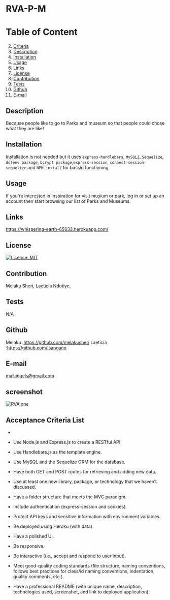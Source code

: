 # RVA-P-M
  # Table of Content
  2. [Criteria](#Criteria)
  3. [Description](#Description)
  4. [Installation](#Installation)
  5. [Usage](#Usage)
  6. [Links](#Links)
  7. [License](#License)
  8. [Contribution](#Contribution)
  9. [Tests](#Tests)
  10. [Github](#Github)
  11. [E-mail](#Email)  

  ## Description
  Because people like to go to Parks and museum so that people could  chose what they are like!
  
  ## Installation
  Installation is not needed but it uses `express-handlebars`, `MySQL2`, `Sequelize`, `dotenv package`, `bcrypt package`,`express-session`, `connect-session-sequelize` and `NPM install` for bassic functioning. 
  
  ## Usage
  If you're interested in inspiration for visit musium or park, log in or set up an account then start browsing our list of Parks and Museums.

  ## Links
  https://whispering-earth-65833.herokuapp.com/
  
  ## License
  [![License: MIT](https://img.shields.io/badge/License-MIT-yellow.svg)](https://opensource.org/licenses/MIT)
  
  ## Contribution
  Melaku Sheri, Laeticia Ndutiye, 
  
  ## Tests
  N/A
  
  ## Github
  Melaku :https://github.com/melakusheri Laeticia :https://github.com/lsangano 
  
  ## E-mail
  mailangels@gmail.com
  
  ## screenshot
  
  ![RVA one](https://user-images.githubusercontent.com/65136237/133913087-8ce544eb-5932-4e98-b023-298d1b433de6.PNG)

  ## Acceptance Criteria List
* 
* Use Node.js and Express.js to create a RESTful API.

* Use Handlebars.js as the template engine.

* Use MySQL and the Sequelize ORM for the database.

* Have both GET and POST routes for retrieving and adding new data.

* Use at least one new library, package, or technology that we haven’t discussed.

* Have a folder structure that meets the MVC paradigm.

* Include authentication (express-session and cookies).

* Protect API keys and sensitive information with environment variables.

* Be deployed using Heroku (with data).

* Have a polished UI.

* Be responsive.

* Be interactive (i.e., accept and respond to user input).

* Meet good-quality coding standards (file structure, naming conventions, follows best practices for class/id naming conventions, indentation, quality comments, etc.).

* Have a professional README (with unique name, description, technologies used, screenshot, and link to deployed application).
